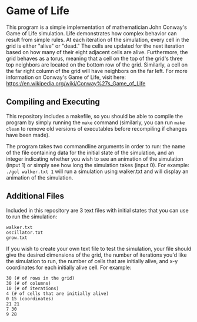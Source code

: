 # Game of Life

This program is a simple implementation of mathematician John Conway's Game of Life simulation. Life demonstrates how complex behavior can result from simple rules. At each iteration of the simulation, every cell in the grid is either "alive" or "dead." The cells are updated for the next iteration based on how many of their eight adjacent cells are alive. Furthermore, the grid behaves as a torus, meaning that a cell on the top of the grid's three top neighbors are located on the bottom row of the grid. Similarly, a cell on the far right column of the grid will have neighbors on the far left. For more information on Conway's Game of Life, visit here: https://en.wikipedia.org/wiki/Conway%27s_Game_of_Life

## Compiling and Executing
This repository includes a makefile, so you should be able to compile the program by simply running the `make` command (similarly, you can run `make clean` to remove old versions of executables before recompiling if changes have been made).

The program takes two commandline arguments in order to run: the name of the file containing data for the initial state of the simulation, and an integer indicating whether you wish to see an animation of the simulation (input 1) or simply see how long the simulation takes (input 0). 
For example: `./gol walker.txt 1` will run a simulation using walker.txt and will display an animation of the simulation. 

## Additional Files
Included in this repository are 3 text files with initial states that you can use to run the simulation: 
```
walker.txt
oscillator.txt
grow.txt
```
If you wish to create your own text file to test the simulation, your file should give the desired dimensions of the grid, the number of iterations you'd like the simulation to run, the number of cells that are initially alive, and x-y coordinates for each initially alive cell. For example:  
```
30 (# of rows in the grid)
30 (# of columns)
10 (# of iterations) 
4 (# of cells that are initially alive)
0 15 (coordinates)
21 21
7 30
9 28
```

